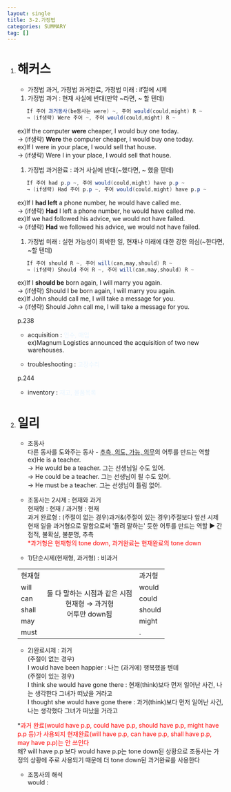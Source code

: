 ```yaml
---
layout: single
title: 3-2.가정법
categories: SUMMARY
tag: []
---
```


1. # 해커스
   - 가정법 과거, 가정법 과거완료, 가정법 미래 : if절에 시제   

   1. 가정법 과거 : 현재 사실에 반대(만약 ~라면, ~ 할 텐데)   
   ```cs
      If 주어 과거동사(be동사는 were) ~, 주어 would(could,might) R ~
      → (if생략) Were 주어 ~, 주어 would(could,might) R ~
   ```
   ex)If the computer __were__ cheaper, I would buy one today.   
   → (if생략) __Were__ the computer cheaper, I would buy one today.   
   ex)If I were in your place, I would sell that house.   
   → (if생략) Were I in your place, I would sell that house.   

   1. 가정법 과거완료 : 과거 사실에 반대(~했다면, ~ 했을 텐데)   
   ```cs
      If 주어 had p.p ~, 주어 would(could,might) have p.p ~
      → (if생략) Had 주어 p.p ~, 주어 would(could,might) have p.p ~
   ```
   ex)If I __had left__ a phone number, he would have called me.  
   → (if생략) __Had__ I left a phone number, he would have called me.   
   ex)If we had followed his advice, we would not have failed.   
   → (if생략) __Had__ we followed his advice, we would not have failed.   

   1. 가정법 미래 : 실현 가능성이 희박한 일, 현재나 미래에 대한 강한 의심(~한다면, ~할 텐데)   
   ```cs
      If 주어 should R ~, 주어 will(can,may,should) R ~
      → (if생략) Should 주어 R ~, 주어 will(can,may,should) R ~
   ```
   ex)If I __should be__ born again, I will marry you again.   
   → (if생략) Should I be born again, I will marry you again.   
   ex)If John should call me, I will take a message for you.   
   → (if생략) Should John call me, I will take a message for you.   

   p.238   
   - acquisition :  <span style="color:#E8F5FF">인수, 매입</span>   
   ex)Magnum Logistics announced the acquisition of two new warehouses.   

   - troubleshooting : <span style="color:#E8F5FF">고장수리</span>   

   p.244   
   - inventory : <span style="color:#E8F5FF">재고, 물품목록</span>   

1. # 일리
   - 조동사   
   다른 동사를 도와주는 동사 - <u>추측, 의도, 가능, 의무</u>의 어투를 만드는 역할
   ex)He is a teacher.   
   → He would be a teacher. 그는 선생님일 수도 있어.   
   → He could be a teacher. 그는 선생님이 될 수도 있어.   
   → He must be a teacher. 그는 선생님이 틀림 없어.   

   - 조동사는 2시제 : 현재와 과거   
   현재형 : 현재 / 과거형 : 현재   
   과거 완료형 : (주절이 없는 경우)과거&(주절이 있는 경우)주절보다 앞선 시제   
   현재 일을 과거형으로 말함으로써 '돌려 말하는' 듯한 어투를 만드는 역할 ▶ 간접적, 불확실, 불분명, 추측   
   <span style="color:red">*과거형은 현재형의 tone down, 과거완료는 현재완료의 tone down<span>      

   - 1)단순시제(현재형, 과거형) : 비과거
   <table>
      <tr>
         <td>현재형</td>
         <td rowspan=6 style="text-align:center">둘 다 말하는 시점과 같은 시점<br>현재형 → 과거형<br>어투만 down됨</td>
         <td>과거형</td>
      </tr>
      <tr>
         <td>will</td>
         <td>would</td>
      </tr>
      <tr>
         <td>can</td>
         <td>could</td>
      </tr>
      <tr>
         <td>shall</td>
         <td>should</td>
      </tr>
      <tr>
         <td>may</td>
         <td>might</td>
      </tr>
      <tr>
         <td>must</td>
         <td>.</td>
      </tr>
   </table>

   - 2)완료시제 : 과거   
   (주절이 없는 경우)   
   I would have been happier : 나는 (과거에) 행복했을 텐데   
   (주절이 있는 경우)   
   I think she would have gone there : 현재(think)보다 먼저 일어난 사건, 나는 생각한다 그녀가 떠났을 거라고   
   I thought she would have gone there : 과거(think)보다 먼저 일어난 사건, 나는 생각했다 그녀가 떠났을 거라고   
      
   *<span style="color:red">과거 완료(would have p.p, could have p.p, should have p.p, might have p.p 등)가 사용되지 현재완료(will have p.p, can have p.p, shall have p.p, may have p.p)는 안 쓰인다</span>   
   왜? will have p.p 보다 would have p.p는 tone down된 상황으로 조동사는 가정의 상황에 주로 사용되기 때문에 더 tone down된 과거완료를 사용한다

   - 조동사의 해석   
   would : 



